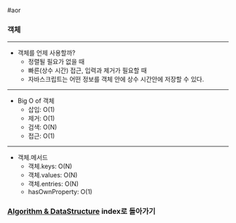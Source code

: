 #aor
### 객체
----
- 객체를 언제 사용할까?
  - 정렬될 필요가 없을 때
  - 빠른(상수 시간) 접근, 입력과 제거가 필요할 때
  - 자바스크립트는 어떤 정보를 객체 안에 상수 시간안에 저장할 수 있다.
----
- Big O of 객체
  - 삽입: O(1)
  - 제거: O(1)
  - 검색: O(N)
  - 접근: O(1)
----
- 객체.메서드
  - 객체.keys: O(N)
  - 객체.values: O(N)
  - 객체.entries: O(N)
  - hasOwnProperty: O(1)
### [Algorithm & DataStructure](../../../Dev-Index/Algorithm%20&%20DataStructure.md) index로 돌아가기